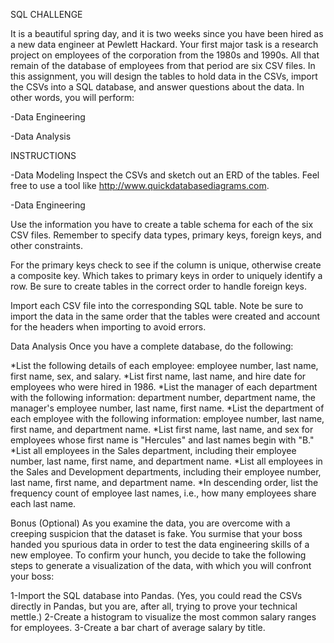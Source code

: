 SQL CHALLENGE

It is a beautiful spring day, and it is two weeks since you have been hired as a new data engineer at Pewlett Hackard. Your first major task is a research project on employees of the corporation from the 1980s and 1990s. All that remain of the database of employees from that period are six CSV files.
In this assignment, you will design the tables to hold data in the CSVs, import the CSVs into a SQL database, and answer questions about the data. In other words, you will perform:


-Data Engineering


-Data Analysis

INSTRUCTIONS

-Data Modeling
 Inspect the CSVs and sketch out an ERD of the tables. Feel free to use a tool like http://www.quickdatabasediagrams.com.

-Data Engineering


Use the information you have to create a table schema for each of the six CSV files. Remember to specify data types, primary keys, foreign keys, and other constraints.

For the primary keys check to see if the column is unique, otherwise create a composite key. Which takes to primary keys in order to uniquely identify a row.
Be sure to create tables in the correct order to handle foreign keys.

Import each CSV file into the corresponding SQL table. Note be sure to import the data in the same order that the tables were created and account for the headers when importing to avoid errors.

Data Analysis
Once you have a complete database, do the following:

*List the following details of each employee: employee number, last name, first name, sex, and salary.
*List first name, last name, and hire date for employees who were hired in 1986.
*List the manager of each department with the following information: department number, department name, the manager's employee number, last name, first name.
*List the department of each employee with the following information: employee number, last name, first name, and department name.
*List first name, last name, and sex for employees whose first name is "Hercules" and last names begin with "B."
*List all employees in the Sales department, including their employee number, last name, first name, and department name.
*List all employees in the Sales and Development departments, including their employee number, last name, first name, and department name.
*In descending order, list the frequency count of employee last names, i.e., how many employees share each last name.



Bonus (Optional)
As you examine the data, you are overcome with a creeping suspicion that the dataset is fake. You surmise that your boss handed you spurious data in order to test the data engineering skills of a new employee. To confirm your hunch, you decide to take the following steps to generate a visualization of the data, with which you will confront your boss:


1-Import the SQL database into Pandas. (Yes, you could read the CSVs directly in Pandas, but you are, after all, trying to prove your technical mettle.)
2-Create a histogram to visualize the most common salary ranges for employees.
3-Create a bar chart of average salary by title.




